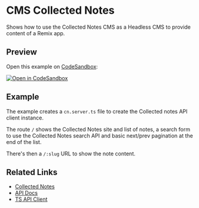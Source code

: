 # CMS Collected Notes

Shows how to use the Collected Notes CMS as a Headless CMS to provide content of a Remix app.

## Preview

Open this example on [CodeSandbox](https://codesandbox.com):

[![Open in CodeSandbox](https://codesandbox.io/static/img/play-codesandbox.svg)](https://codesandbox.io/s/github/remix-run/remix/tree/main/examples/collected-notes)

## Example

The example creates a `cn.server.ts` file to create the Collected notes API client instance.

The route `/` shows the Collected Notes site and list of notes, a search form to use the Collected Notes search API and basic next/prev pagination at the end of the list.

There's then a `/:slug` URL to show the note content.

## Related Links

- [Collected Notes](https://collectednotes.com)
- [API Docs](https://collectednotes.com/blog/api)
- [TS API Client](https://github.com/sergiodxa/collected-notes)
